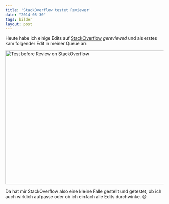 ```yaml
---
title: 'StackOverflow testet Reviewer'
date: "2014-05-30"
tags: bilder
layout: post
---
```

Heute habe ich einige Edits auf [StackOverflow][0] *gereviewed* und als erstes kam folgender Edit in meiner Queue an:

<a href="https://www.flickr.com/photos/cringe/14323820713" title="Test before Review on StackOverflow by Carsten Ringe, on Flickr"><img src="https://farm3.staticflickr.com/2935/14323820713_9be553fba5_z.jpg" width="640" height="425" alt="Test before Review on StackOverflow"></a>

Da hat mir StackOverflow also eine kleine Falle gestellt und getestet, ob ich auch wirklich aufpasse oder ob ich einfach alle Edits durchwinke. :smile:

[0]: https://stackoverflow.com/

